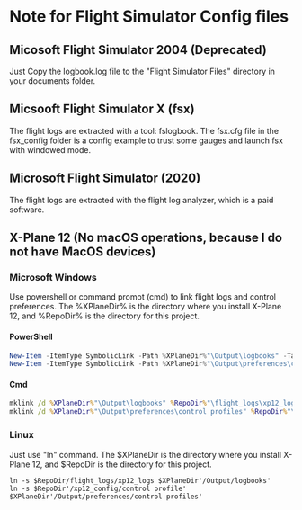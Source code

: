 # Note for Flight Simulator Config files

## Micosoft Flight Simulator 2004 (Deprecated)

Just Copy the logbook.log file to the "Flight Simulator Files" directory in your documents folder.

## Micsooft Flight Simulator X (fsx)

The flight logs are extracted with a tool: fslogbook.
The fsx.cfg file in the fsx_config folder is a config example to trust some gauges and launch fsx with windowed mode.

## Microsoft Flight Simulator (2020)

The flight logs are extracted with the flight log analyzer, which is a paid software.

## X-Plane 12 (No macOS operations, because I do not have MacOS devices)

### Microsoft Windows

Use powershell or command promot (cmd) to link flight logs and control preferences.
The %XPlaneDir% is the directory where you install X-Plane 12, and %RepoDir% is the directory for this project.

#### PowerShell

```powershell
New-Item -ItemType SymbolicLink -Path %XPlaneDir%"\Output\logbooks" -Target %RepoDir%"\flight_logs\xp12_logs"
New-Item -ItemType SymbolicLink -Path %XPlaneDir%"\Output\preferences\control profiles" -Target %RepoDir%"\xp12_config\control profiles"
```

#### Cmd

```cmd
mklink /d %XPlaneDir%"\Output\logbooks" %RepoDir%"\flight_logs\xp12_logs"
mklink /d %XPlaneDir%"\Output\preferences\control profiles" %RepoDir%"\xp12_config\control profiles"
```

### Linux

Just use \"ln" command.
The $XPlaneDir is the directory where you install X-Plane 12, and $RepoDir is the directory for this project.

```shell
ln -s $RepoDir/flight_logs/xp12_logs $XPlaneDir'/Output/logbooks'
ln -s $RepoDir'/xp12_config/control profile' $XPlaneDir'/Output/preferences/control profiles'
```
